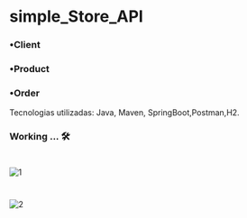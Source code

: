 # simple_Store_API

### •Client

### •Product

### •Order

Tecnologias utilizadas: Java, Maven, SpringBoot,Postman,H2.

### Working ... 🛠

#

![1](https://github.com/hanspeterdietiker/simple_Store_API/assets/126719678/4ecdf95e-c2b9-4a38-8d17-6ee9391926b4)

#

![2](https://github.com/hanspeterdietiker/simple_Store_API/assets/126719678/328b6fb1-3bb2-4305-8b64-9a0e1c79294f)

